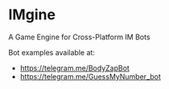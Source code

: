 # IMgine
A Game Engine for Cross-Platform IM Bots

Bot examples available at:
* https://telegram.me/BodyZapBot 
* https://telegram.me/GuessMyNumber_bot
